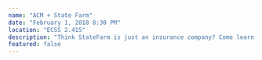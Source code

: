 ```yaml
---
name: "ACM + State Farm"
date: "February 1, 2018 8:30 PM"
location: "ECSS 2.415"
description: "Think StateFarm is just an insurance company? Come learn about how they are contributing to technology, see some of the projects they've been doing, and learn about their internships and jobs!"
featured: false
---
```

